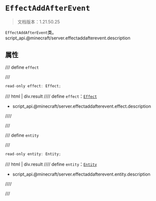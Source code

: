 # `EffectAddAfterEvent`

> 文档版本：1.21.50.25

`EffectAddAfterEvent`类。script_api.@minecraft/server.effectaddafterevent.description

## 属性

/// define
`effect`


///

```js
read-only effect: Effect;
```

/// html | div.result
//// define
`effect`：[`Effect`](./effect.md)

- script_api.@minecraft/server.effectaddafterevent.effect.description


////

///


/// define
`entity`


///

```js
read-only entity: Entity;
```

/// html | div.result
//// define
`entity`：[`Entity`](./entity.md)

- script_api.@minecraft/server.effectaddafterevent.entity.description


////

///

